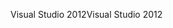 <span data-ttu-id="97ad0-101">Visual Studio 2012</span><span class="sxs-lookup"><span data-stu-id="97ad0-101">Visual Studio 2012</span></span>